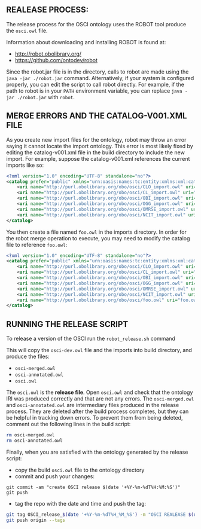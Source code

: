 ## REALEASE PROCESS:
The release process for the OSCI ontology uses the ROBOT tool produce the `osci.owl` file.

Information about downloading and installing ROBOT is found at:
- http://robot.obolibrary.org/
- https://github.com/ontodev/robot

Since the robot.jar file is in the directory, calls to robot are made using the `java -jar ./robot.jar` command.
Alternatively, if your system is configured properly, you can edit the script to call robot directly. 
For example, if the path to robot is in your `PATH` environment variable, you can replace `java -jar ./robot.jar` with `robot`.

## MERGE ERRORS AND THE CATALOG-V001.XML FILE
As you create new import files for the ontology, robot may throw an error saying it cannot locate the import ontology.
This error is most likely fixed by editing the catalog-v001.xml file in the build directory to include the new import.
For example, suppose the catalog-v001.xml references the current imports like so:
```xml
<?xml version="1.0" encoding="UTF-8" standalone="no"?>
<catalog prefer="public" xmlns="urn:oasis:names:tc:entity:xmlns:xml:catalog">
	<uri name="http://purl.obolibrary.org/obo/osci/CLO_import.owl" uri="CLO_import.owl"/>
	<uri name="http://purl.obolibrary.org/obo/osci/CL_import.owl" uri="CL_import.owl"/>
	<uri name="http://purl.obolibrary.org/obo/osci/OBI_import.owl" uri="OBI_import.owl"/>
	<uri name="http://purl.obolibrary.org/obo/osci/OGG_import.owl" uri="OGG_import.owl"/>
	<uri name="http://purl.obolibrary.org/obo/osci/OMRSE_import.owl" uri="OMRSE_import.owl"/>
	<uri name="http://purl.obolibrary.org/obo/osci/NCIT_import.owl" uri="NCIT_import.owl"/>
</catalog>
```

You then create a file named `foo.owl` in the imports directory. 
In order for the robot merge operation to execute, you may need to modify the catalog file to reference `foo.owl`:
```xml
<?xml version="1.0" encoding="UTF-8" standalone="no"?>
<catalog prefer="public" xmlns="urn:oasis:names:tc:entity:xmlns:xml:catalog">
	<uri name="http://purl.obolibrary.org/obo/osci/CLO_import.owl" uri="CLO_import.owl"/>
	<uri name="http://purl.obolibrary.org/obo/osci/CL_import.owl" uri="CL_import.owl"/>
	<uri name="http://purl.obolibrary.org/obo/osci/OBI_import.owl" uri="OBI_import.owl"/>
	<uri name="http://purl.obolibrary.org/obo/osci/OGG_import.owl" uri="OGG_import.owl"/>
	<uri name="http://purl.obolibrary.org/obo/osci/OMRSE_import.owl" uri="OMRSE_import.owl"/>
	<uri name="http://purl.obolibrary.org/obo/osci/NCIT_import.owl" uri="NCIT_import.owl"/>
	<uri name="http://purl.obolibrary.org/obo/osci/foo.owl" uri="foo.owl"/>
</catalog>
```

## RUNNING THE RELEASE SCRIPT
To release a version of the OSCI run the `robot_release.sh` command

This will copy the `osci-dev.owl` file and the imports into build directory, and produce the files:

- `osci-merged.owl`
- `osci-annotated.owl`
- `osci.owl`

The `osci.owl` is the **release file**. Open `osci.owl` and check that the ontology IRI was produced correctly and that are not any errors.
The `osci-merged.owl` and `osci-annotated.owl` are intermediary files produced in the release process.
They are deleted after the build process completes, but they can be helpful in tracking down errors. 
To prevent them from being deleted, comment out the following lines in the build script:
```bash
rm osci-merged.owl
rm osci-annotated.owl
```

Finally, when you are satisfied with the ontology generated by the release script:

- copy the build `osci.owl` file to the ontology directory
- commit and push your changes:
```
git commit -am "create OSCI release $(date '+%Y-%m-%dT%H:%M:%S')"
git push
```
- tag the repo with the date and time and push the tag: 
```bash
git tag OSCI_release_$(date '+%Y-%m-%dT%H_%M_%S') -m "OSCI REALEASE $(date '+%Y-%m-%d %H:%M:%S')"
git push origin --tags
```
